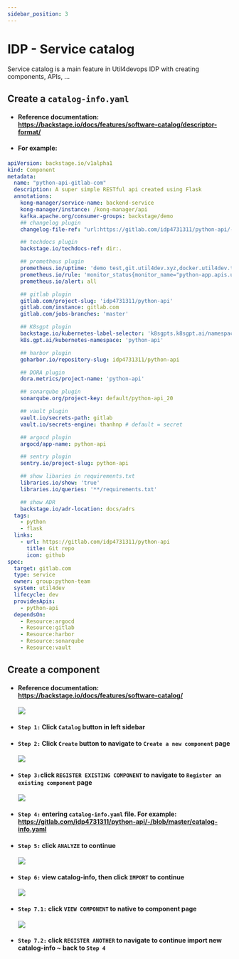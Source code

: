 ```yaml
---
sidebar_position: 3
---
```


# IDP - Service catalog

Service catalog is a main feature in Util4devops IDP with creating components, APIs, ...

## Create a `catalog-info.yaml`
- #### Reference documentation: https://backstage.io/docs/features/software-catalog/descriptor-format/

- #### For example:
```yaml title="catalog-info.yaml"
apiVersion: backstage.io/v1alpha1
kind: Component
metadata:
  name: "python-api-gitlab-com"
  description: A super simple RESTful api created using Flask
  annotations:
    kong-manager/service-name: backend-service
    kong-manager/instance: /kong-manager/api
    kafka.apache.org/consumer-groups: backstage/demo
    ## changelog plugin
    changelog-file-ref: "url:https://gitlab.com/idp4731311/python-api/-/blob/master/CHANGELOG.md"

    ## techdocs plugin
    backstage.io/techdocs-ref: dir:.

    ## prometheus plugin
    prometheus.io/uptime: 'demo test,git.util4dev.xyz,docker.util4dev.tech'
    prometheus.io/rule: 'monitor_status{monitor_name="python-app.apis.util4dev.tech"}'
    prometheus.io/alert: all

    ## gitlab plugin
    gitlab.com/project-slug: 'idp4731311/python-api'
    gitlab.com/instance: gitlab.com
    gitlab.com/jobs-branches: 'master'

    ## K8sgpt plugin
    backstage.io/kubernetes-label-selector: 'k8sgpts.k8sgpt.ai/namespace=k8sgpt-operator-system'
    k8s.gpt.ai/kubernetes-namespace: 'python-api'

    ## harbor plugin
    goharbor.io/repository-slug: idp4731311/python-api

    ## DORA plugin
    dora.metrics/project-name: 'python-api'

    ## sonarqube plugin
    sonarqube.org/project-key: default/python-api_20

    ## vault plugin
    vault.io/secrets-path: gitlab
    vault.io/secrets-engine: thanhnp # default = secret

    ## argocd plugin
    argocd/app-name: python-api

    ## sentry plugin
    sentry.io/project-slug: python-api

    ## show libaries in requirements.txt
    libraries.io/show: 'true'
    libraries.io/queries: '**/requirements.txt'

    ## show ADR
    backstage.io/adr-location: docs/adrs
  tags:
    - python
    - flask
  links:
    - url: https://gitlab.com/idp4731311/python-api
      title: Git repo
      icon: github
spec:
  target: gitlab.com
  type: service
  owner: group:python-team
  system: util4dev
  lifecycle: dev
  providesApis:
    - python-api
  dependsOn:
    - Resource:argocd
    - Resource:gitlab
    - Resource:harbor
    - Resource:sonarqube
    - Resource:vault
```

## Create a component
- #### Reference documentation: https://backstage.io/docs/features/software-catalog/ 

  ![](./media/idp-create-service-catalog-component-1.png)

- #### `Step 1:` Click `Catalog` button in left sidebar

- #### `Step 2:` Click `Create` button to navigate to `Create a new component` page

  ![](./media/idp-create-service-catalog-component-2.png)

- #### `Step 3:`click `REGISTER EXISTING COMPONENT` to navigate to `Register an existing component` page

  ![](./media/idp-create-service-catalog-component-3.png)

- #### `Step 4:` entering `catalog-info.yaml` file. For example: https://gitlab.com/idp4731311/python-api/-/blob/master/catalog-info.yaml

- #### `Step 5:` click `ANALYZE` to continue

  ![](./media/idp-create-service-catalog-component-4.png)

- #### `Step 6:` view catalog-info, then click `IMPORT` to continue

  ![](./media/idp-create-service-catalog-component-5.png)

- #### `Step 7.1:` click `VIEW COMPONENT` to native to component page

  ![](./media/idp-create-service-catalog-component-6.png)

- #### `Step 7.2:` click `REGISTER ANOTHER` to navigate to continue import new catalog-info ~ back to `Step 4`